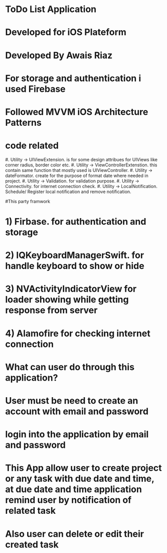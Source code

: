 # ToDo List Application
# Developed for iOS Plateform
# Developed By Awais Riaz

# For storage and authentication i used Firebase
# Followed MVVM iOS Architecture Patterns

# code related
#. Utility -> UIViewExtension. is for some design attribues for UIViews like corner radius, border color etc. #. Utility -> ViewControllerExtenstion. this contain same function that mostly used is UIViewController. #. Utility -> dateFormator. create for the purpose of format date where needed in project. #. Utility -> Validation. for validation purpose. #. Utility -> Connectivity. for internet connection check. #. Utility -> LocalNotification. Schedule/ Register local notification and remove notification.

#This party framwork
# 1) Firbase. for authentication and storage
# 2) IQKeyboardManagerSwift. for handle keyboard to show or hide
# 3) NVActivityIndicatorView for loader showing while getting response from server
# 4) Alamofire for checking internet connection

# What can user do through this application?
# User must be need to create an account with email and password
# login into the application by email and password
# This App allow user to create project or any task with due date and time, at due date and time application remind user by notification of related task
# Also user can delete or edit their created task
